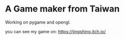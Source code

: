 # A Game maker from Taiwan
Working on pygame and opengl.

you can see my game on: https://jingshing.itch.io/
